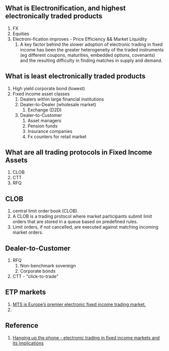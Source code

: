 ## What is Electronification, and highest electronically traded products

1. FX
2. Equities
3. Electroni-fication improves - Price Efficiency && Market Liquidity
   1. A key factor behind the slower adoption of electronic trading in fixed income has been the greater heterogeneity of the traded instruments (eg different coupons, maturities, embedded options, covenants) and the resulting difficulty in finding matches in supply and demand.

## What is least electronically traded products

1. High yield corporate bond (lowest)
2. Fixed income asset classes
   1. Dealers within large financial institutions
   2. Dealer-to-Dealer (wholesale market)
      1. Exchange (D2D)
   3. Dealer-to-Customer 
      1. Asset managers
      2. Pension funds
      3. Insurance companies
      4. Fx counters for retail market

## What are all trading protocols in Fixed Income Assets
1. CLOB
2. CTT
3. RFQ

## CLOB
1. central limit order book (CLOB). 
2. A CLOB is a trading protocol where market participants submit limit orders that are stored in a queue based on predefined rules. 
3. Limit orders, if not cancelled, are executed against matching incoming market orders.

## Dealer-to-Customer

1. RFQ
   1. Non-benchmark sovereign
   2. Corporate bonds
2. CTT - "click-to-trade"

## ETP markets

1. [MTS is Europe’s premier electronic fixed income trading market.](https://twitter.com/MTSMarkets)
2. 

## Reference
1. [Hanging up the phone - electronic trading in fixed income markets and its implications](https://www.bis.org/publ/qtrpdf/r_qt1603h.htm)